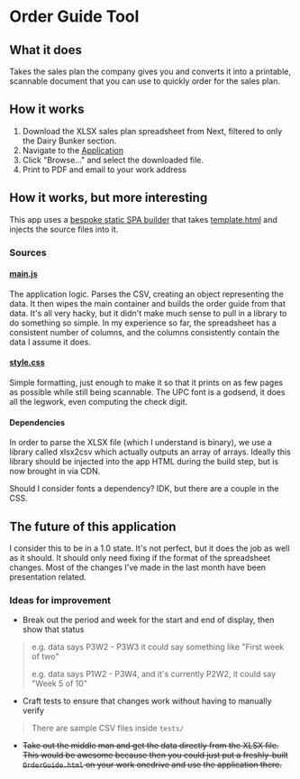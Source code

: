 # Order Guide Tool

## What it does

Takes the sales plan the company gives you and converts it into a printable, scannable document that you can use to quickly order for the sales plan.

## How it works

1. Download the XLSX sales plan spreadsheet from Next, filtered to only the Dairy Bunker section.
3. Navigate to the [Application](OrderGuide.html)
4. Click "Browse..." and select the downloaded file.
5. Print to PDF and email to your work address

## How it works, but more interesting

This app uses a [bespoke static SPA builder](build.js) that takes [template.html](template.html) and injects the source files into it.

### Sources

#### [main.js](main.js)

The application logic. Parses the CSV, creating an object representing the data. It then wipes the main container and builds the order guide from that data. It's all very hacky, but it didn't make much sense to pull in a library to do something so simple. In my experience so far, the spreadsheet has a consistent number of columns, and the columns consistently contain the data I assume it does.

#### [style.css](style.css)

Simple formatting, just enough to make it so that it prints on as few pages as possible while still being scannable. The UPC font is a godsend, it does all the legwork, even computing the check digit.

#### Dependencies

In order to parse the XLSX file (which I understand is binary), we use a library called xlsx2csv which actually outputs an array of arrays. Ideally this library should be injected into the app HTML during the build step, but is now brought in via CDN.

Should I consider fonts a dependency? IDK, but there are a couple in the CSS.

## The future of this application

I consider this to be in a 1.0 state. It's not perfect, but it does the job as well as it should. It should only need fixing if the format of the spreadsheet changes. Most of the changes I've made in the last month have been presentation related.

### Ideas for improvement

- Break out the period and week for the start and end of display, then show that status

> e.g. data says P3W2 - P3W3 it could say something like "First week of two"
>
> e.g. data says P1W2 - P3W4, and it's currently P2W2, it could say "Week 5 of 10"

- Craft tests to ensure that changes work without having to manually verify

> There are sample CSV files inside `tests/`

- ~~Take out the middle man and get the data directly from the XLSX file. This would be awesome because then you could just put a freshly-built `OrderGuide.html` on your work onedrive and use the application there.~~